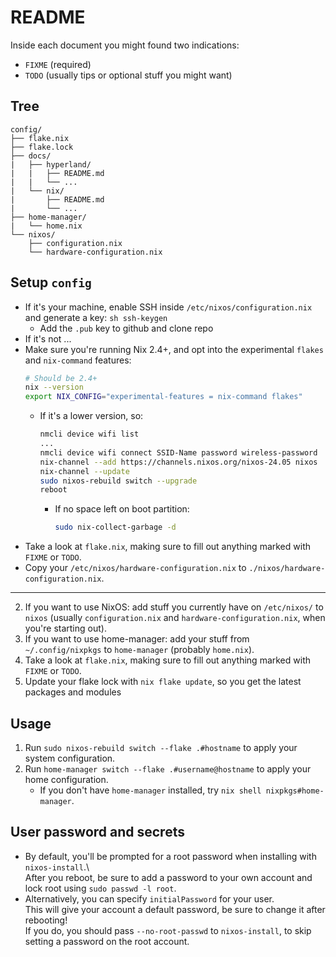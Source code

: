 # README
Inside each document you might found two indications:
+ `FIXME` (required)
+ `TODO` (usually tips or optional stuff you might want)

## Tree
```
config/
├── flake.nix
├── flake.lock
├── docs/
|   ├── hyperland/
|   |   ├── README.md
|   |   └── ...
|   └── nix/
|       ├── README.md
|       └── ...
├── home-manager/
|   └── home.nix
└── nixos/
    ├── configuration.nix
    └── hardware-configuration.nix
```

## Setup `config`
+ If it's your machine, enable SSH inside `/etc/nixos/configuration.nix` and generate a key:
      ```sh
      ssh-keygen
      ```
    + Add the `.pub` key to github and clone repo
+ If it's not ...
+ Make sure you're running Nix 2.4+, and opt into the experimental `flakes` and `nix-command` features:
  ```sh
  # Should be 2.4+
  nix --version
  export NIX_CONFIG="experimental-features = nix-command flakes"
  ```
  + If it's a lower version, so:
    ```sh
    nmcli device wifi list
    ...
    nmcli device wifi connect SSID-Name password wireless-password
    nix-channel --add https://channels.nixos.org/nixos-24.05 nixos
    nix-channel --update
    sudo nixos-rebuild switch --upgrade
    reboot
    ```
    + If no space left on boot partition: 
      ```sh
      sudo nix-collect-garbage -d
      ```
+ Take a look at `flake.nix`, making sure to fill out anything marked with `FIXME` or `TODO`.
+ Copy your `/etc/nixos/hardware-configuration.nix` to `./nixos/hardware-configuration.nix`.

---


2. If you want to use NixOS: add stuff you currently have on `/etc/nixos/` to `nixos` (usually `configuration.nix` and `hardware-configuration.nix`, when you're starting out).
3. If you want to use home-manager: add your stuff from `~/.config/nixpkgs` to `home-manager` (probably `home.nix`).
4. Take a look at `flake.nix`, making sure to fill out anything marked with `FIXME` or `TODO`.
5. Update your flake lock with `nix flake update`, so you get the latest packages and modules

## Usage
1. Run `sudo nixos-rebuild switch --flake .#hostname` to apply your system configuration.
2. Run `home-manager switch --flake .#username@hostname` to apply your home configuration.
   + If you don't have `home-manager` installed, try `nix shell nixpkgs#home-manager`.

## User password and secrets
+ By default, you'll be prompted for a root password when installing with `nixos-install`.\  
  After you reboot, be sure to add a password to your own account and lock root using `sudo passwd -l root`.
+ Alternatively, you can specify `initialPassword` for your user.\
  This will give your account a default password, be sure to change it after rebooting!\
  If you do, you should pass `--no-root-passwd` to `nixos-install`, to skip setting a password on the root account.
